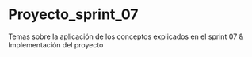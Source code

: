 # Proyecto_sprint_07
Temas sobre la aplicación de los conceptos explicados en el sprint 07 &amp; Implementación del proyecto
